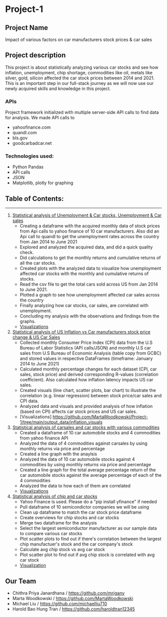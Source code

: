 # Project-1
## Project Name 
Impact of various factors on car manufacturers stock prices & car sales

## Project description 
This project is about statistically analyzing various car stocks  and see how inflation, unemployment, chip shortage, commodities like oil, metals like silver, gold, silicon affected the car stock prices between 2014 and 2021. This is an important step in our full-stack journey as we will now use our newly acquired skills and knowledge in this project.  

### APIs
Project framework initialized with multiple server-side API calls to  find data for analysis. We made API calls to 
* yahoofinance.com
* quandl.com
* bls.gov 
* goodcarbadcar.net

### Technologies used:
* Python Pandas 
* API calls
* JSON
* Matplotlib, plotly for graphing

## Table of Contents:
_______________________________________________________________________
1. [Statistical analysis of Unemployment & Car stocks, Unemployment & Car sales](https://github.com/MartaWoodkowski/Project-1/blob/main/CPJ_notebook.ipynb)
     * Creating a dataframe with the acquired monthly data of stock prices from Api calls to yahoo finance of 10 car manufacturers. Also did an Api call to quandl to get the unemployment rates across the country from Jan 2014 to June 2021
     * Explored and analyzed the acquired data, and did a quick quality check.
     * Did calculations to get the monthly returns and cumulative returns of all the car stocks. 
     * Created plots with the analyzed data to visualize how unemployment affected car stocks with the monthly and cumulative returns of stocks.
     * Read the csv file to get the  total cars sold across US from Jan 2014 to June 2021. 
     * Plotted a graph to see how unemployment affected car sales across the country
     * Finally analyzing how car stocks, car sales, are correlated with unemployment.
     * Concluding my analysis with the observations and findings from the graphs. 
     * [Visualizations](https://github.com/MartaWoodkowski/Project-1/tree/main/output_data/unemployment_visuals)
2. [Statistical analysis of US Inflation vs Car manufacturers stock price change & US Car Sales](https://github.com/MartaWoodkowski/Project-1/blob/main/MW_notebook.ipynb)
     * Collected monthly Consumer Price Index (CPI) data from the U.S Bureau of Labor Statistics (API calls/JSON) and monthly U.S car sales from U.S Bureau of Economic Analysis (table copy from GCBC) and stored values in respective DataFrames (timeframe: January 2014 to June 2021)
     * Calculated monthly percentage changes for each dataset (CPI, car sales, stock price) and derived corresponding R-values (correlation coefficient).  Also calculated how inflation latency impacts US car sales.
     * Created visuals (line chart, scatter plots, bar chart) to illustrate the correlation (e.g. linear regression) between stock price/car sales and CPI data.
     * Analyzed data and visuals and provided analysis of how inflation (based on CPI) affects car stock prices and US car sales.
     * [Visualizations] https://github.com/MartaWoodkowski/Project-1/tree/main/output_data/inflation_visuals
3. [Statistical analysis of carsales and car stocks with various commodities](https://github.com/MartaWoodkowski/Project-1/blob/main/HT_notebook.ipynb)
     * Created a dataframe of 10 car automobile stocks and 4 commodities from yahoo finance API
     * Analyzed the data of 4 commodities against carsales by using monthly returns via price and percentage
     * Created a line graph with the anaylsis 
     * Analyzed the data of 10 car automobile stocks against 4 commodities by using monthly returns via price and percentage
     * Created a line graph for the total average percentage return of the car automobile stocks against the average percentage of each of the 4 commodities 
     * Analyzed the data to how each of them are correlated
     * [Visualizations](https://github.com/MartaWoodkowski/Project-1/tree/main/output_data/commoditiy%20visual)
4. [Statistical analysis of chip and car stocks](https://github.com/MartaWoodkowski/Project-1/blob/main/ML_notebook.ipynb)
     * Yahoo Finance is used. Please do a "pip install yfinance" if needed
     * Pull dataframe of 10 semicondictor companies we will be using
     * Clean up dataframe to match the car stock price dataframe
     * Create overviews for chip stocks and car stocks
     * Merge two dataframe for the analysis
     * Select the largest semiconductor manufacturer as our sample data to compare various car stocks
     * Plot scatter plots to find out if there's correlation between the largest chip manufactuer's stock and the car company's stock
     * Calculate avg chip stock vs avg car stock
     * Plot scatter plot to find out if avg chip stock is correlated with avg car stock
     * [Visualization](https://github.com/MartaWoodkowski/Project-1/tree/main/output_data/semiconductor_shortage_visuals)
     
## Our Team
* Chithra Priya Janardhana / https://github.com/mriganv
* Marta Woodkowski / https://github.com/MartaWoodkowski
* Michael Liu / https://github.com/michaelliu710
* Harold Bao Hung Tran / https://github.com/haroldtran12345

